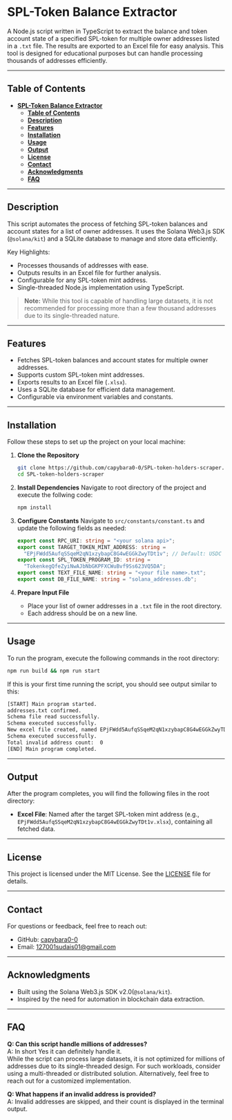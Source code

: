 # **SPL-Token Balance Extractor**

A Node.js script written in TypeScript to extract the balance and token account state of a specified SPL-token for multiple owner addresses listed in a `.txt` file. The results are exported to an Excel file for easy analysis. This tool is designed for educational purposes but can handle processing thousands of addresses efficiently.

---

## **Table of Contents**

- [**SPL-Token Balance Extractor**](#spl-token-balance-extractor)
  - [**Table of Contents**](#table-of-contents)
  - [**Description**](#description)
  - [**Features**](#features)
  - [**Installation**](#installation)
  - [**Usage**](#usage)
  - [**Output**](#output)
  - [**License**](#license)
  - [**Contact**](#contact)
  - [**Acknowledgments**](#acknowledgments)
  - [**FAQ**](#faq)

---

## **Description**

This script automates the process of fetching SPL-token balances and account states for a list of owner addresses. It uses the Solana Web3.js SDK (`@solana/kit`) and a SQLite database to manage and store data efficiently.

Key Highlights:

- Processes thousands of addresses with ease.
- Outputs results in an Excel file for further analysis.
- Configurable for any SPL-token mint address.
- Single-threaded Node.js implementation using TypeScript.

> **Note:** While this tool is capable of handling large datasets, it is not recommended for processing more than a few thousand addresses due to its single-threaded nature.

---

## **Features**

- Fetches SPL-token balances and account states for multiple owner addresses.
- Supports custom SPL-token mint addresses.
- Exports results to an Excel file (`.xlsx`).
- Uses a SQLite database for efficient data management.
- Configurable via environment variables and constants.

---

## **Installation**

Follow these steps to set up the project on your local machine:

1. **Clone the Repository**

   ```bash
   git clone https://github.com/capybara0-0/SPL-token-holders-scraper.git
   cd SPL-token-holders-scraper
   ```

2. **Install Dependencies**
   Navigate to root directory of the project and execute the follwing code:

   ```bash
   npm install
   ```

3. **Configure Constants**
   Navigate to `src/constants/constant.ts` and update the following fields as needed:

   ```ts
   export const RPC_URI: string = "<your solana api>";
   export const TARGET_TOKEN_MINT_ADDRESS: string =
     "EPjFWdd5AufqSSqeM2qN1xzybapC8G4wEGGkZwyTDt1v"; // Default: USDC
   export const SPL_TOKEN_PROGRAM_ID: string =
     "TokenkegQfeZyiNwAJbNbGKPFXCWuBvf9Ss623VQ5DA";
   export const TEXT_FILE_NAME: string = "<your file name>.txt";
   export const DB_FILE_NAME: string = "solana_addresses.db";
   ```

4. **Prepare Input File**
   - Place your list of owner addresses in a `.txt` file in the root directory.
   - Each address should be on a new line.

---

## **Usage**

To run the program, execute the following commands in the root directory:

```bash
npm run build && npm run start
```

If this is your first time running the script, you should see output similar to this:

```bash
[START] Main program started.
addresses.txt confirmed.
Schema file read successfully.
Schema executed successfully.
New excel file created, named EPjFWdd5AufqSSqeM2qN1xzybapC8G4wEGGkZwyTDt1v.xlsx
Schema executed successfully.
Total invalid address count:  0
[END] Main program completed.
```

---

## **Output**

After the program completes, you will find the following files in the root directory:

- **Excel File**: Named after the target SPL-token mint address (e.g., `EPjFWdd5AufqSSqeM2qN1xzybapC8G4wEGGkZwyTDt1v.xlsx`), containing all fetched data.

---

## **License**

This project is licensed under the MIT License. See the [LICENSE](LICENSE) file for details.

---

## **Contact**

For questions or feedback, feel free to reach out:

- GitHub: [capybara0-0](https://github.com/capybara0-0)
- Email: 127001sudais01@gmail.com

---

## **Acknowledgments**

- Built using the Solana Web3.js SDK v2.0(`@solana/kit`).
- Inspired by the need for automation in blockchain data extraction.

---

## **FAQ**

**Q: Can this script handle millions of addresses?**  
A: In short Yes it can definitely handle it.\
 While the script can process large datasets, it is not optimized for millions of addresses due to its single-threaded design. For such workloads, consider using a multi-threaded or distributed solution. Alternatively, feel free to reach out for a customized implementation.

**Q: What happens if an invalid address is provided?**  
A: Invalid addresses are skipped, and their count is displayed in the terminal output.
